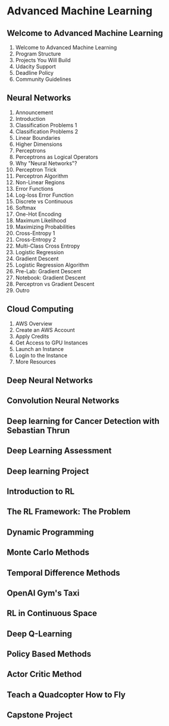 # Advanced Machine Learning

## Welcome to Advanced Machine Learning
  1. Welcome to Advanced Machine Learning
  2. Program Structure
  3. Projects You Will Build
  4. Udacity Support
  5. Deadline Policy
  6. Community Guidelines

## Neural Networks
  1. Announcement
  2. Introduction
  3. Classification Problems 1
  4. Classification Problems 2
  5. Linear Boundaries
  6. Higher Dimensions
  7. Perceptrons
  8. Perceptrons as Logical Operators
  9. Why "Neural Networks"?
  10. Perceptron Trick
  11. Perceptron Algorithm
  12. Non-Linear Regions
  13. Error Functions
  14. Log-loss Error Function
  15. Discrete vs Continuous
  16. Softmax
  17. One-Hot Encoding
  18. Maximum Likelihood
  19. Maximizing Probabilities
  20. Cross-Entropy 1
  21. Cross-Entropy 2
  22. Multi-Class Cross Entropy
  23. Logistic Regression
  24. Gradient Descent
  25. Logistic Regression Algorithm
  26. Pre-Lab: Gradient Descent
  27. Notebook: Gradient Descent
  28. Perceptron vs Gradient Descent
  29. Outro

## Cloud Computing
  1. AWS Overview
  2. Create an AWS Account
  3. Apply Credits
  4. Get Access to GPU Instances
  5. Launch an Instance
  6. Login to the Instance
  7. More Resources

## Deep Neural Networks

## Convolution Neural Networks

## Deep learning for Cancer Detection with Sebastian Thrun

## Deep Learning Assessment

## Deep learning Project

## Introduction to RL

## The RL Framework: The Problem

## Dynamic Programming

## Monte Carlo Methods

## Temporal Difference Methods

## OpenAI Gym's Taxi

## RL in Continuous Space

## Deep Q-Learning

## Policy Based Methods

## Actor Critic Method

## Teach a Quadcopter How to Fly

## Capstone Project